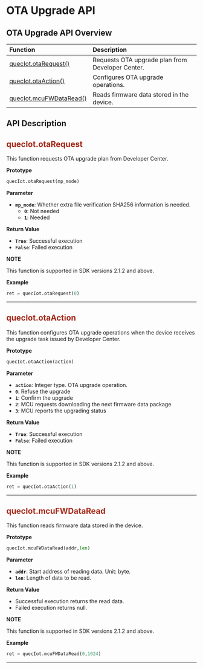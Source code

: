 # OTA Upgrade API

## **OTA Upgrade API Overview**

| Function                                  | Description                               |
| :---------------------------------------- | :---------------------------------------- |
| [quecIot.otaRequest()](#otaRequest)       | Requests OTA upgrade plan from Developer Center.       |
| [quecIot.otaAction()](#otaAction)         | Configures OTA upgrade operations.        |
| [quecIot.mcuFWDataRead()](#mcuFWDataRead) | Reads firmware data stored in the device. |

## **API Description**

<span id="otaRequest">  </span>

## <font color=#A52A1A  >__quecIot.otaRequest__</font>

This function requests OTA upgrade plan from Developer Center.

__Prototype__

```py
quecIot.otaRequest(mp_mode)
```

__Parameter__

 * __`mp_mode`__:  Whether extra file verification SHA256 information is needed.
   * __`0`__: Not needed
    * __`1`__: Needed

__Return Value__

* __`True`__: Successful execution
* __`False`__: Failed execution

__NOTE__

This function is supported in SDK versions 2.1.2 and above.

__Example__

```py
ret = quecIot.otaRequest(0)
```

---

<span id="otaAction">  </span>

## <font color=#A52A1A  >__quecIot.otaAction__</font>

This function configures OTA upgrade operations when the device receives the upgrade task issued by Developer Center.

__Prototype__

```py
quecIot.otaAction(action)
```

__Parameter__

 * __`action`__: Integer type. OTA upgrade operation.
  * __`0`__: Refuse the upgrade
  * __`1`__: Confirm the upgrade
  * __`2`__: MCU requests downloading the next firmware data package
  * __`3`__: MCU reports the upgrading status

__Return Value__

* __`True`__: Successful execution
* __`False`__: Failed execution

__NOTE__

This function is supported in SDK versions 2.1.2 and above.

__Example__

```py
ret = quecIot.otaAction(1)
```

---

<span id="mcuFWDataRead">  </span>

## <font color=#A52A1A  >__quecIot.mcuFWDataRead__</font>

This function reads firmware data stored in the device.

__Prototype__

```py
quecIot.mcuFWDataRead(addr,len)
```

__Parameter__

 * __`addr`__: Start address of reading data. Unit: byte.
 * __`len`__: Length of data to be read.


__Return Value__

* Successful execution returns the read data.
* Failed execution returns null.

__NOTE__

This function is supported in SDK versions 2.1.2 and above.

__Example__

```py
ret = quecIot.mcuFWDataRead(0,1024)
```

---

